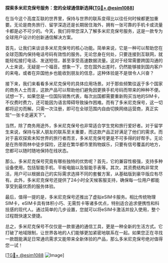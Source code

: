 **探索多米尼克保号服务：您的全球通信新选择[[TG💪+ @esim1088](https://t.me/s/esim1088)]**

在当今这个高度互联的世界里，保持与世界的联系变得比以往任何时候都更加重要。无论是商务旅行、留学深造还是长期居住海外，拥有一张可靠的手机卡或流量卡都是必不可少的。今天，我们将带您深入了解多米尼克保号服务，这是一款专为全球用户设计的创新通信解决方案。

首先，让我们来谈谈多米尼克保号的核心功能。简单来说，它是一种可以帮助您在全球范围内保持电话号码有效性的服务。无论您身在何处，只要连接到互联网，就能轻松接打电话、发送短信，甚至享受高速数据流量。这对于经常需要跨国沟通的人士来说，无疑是一个福音。想象一下，您在国外出差时，仍然能够接到国内客户的来电，或者在异国他乡也能收到朋友的信息，这种体验是不是很令人兴奋？

接下来，我们来看看多米尼克保号的具体应用场景。对于那些频繁往返于多个国家的商务人士而言，这款产品可以帮助他们避免因更换手机号码而带来的种种不便。试想一下，如果您是一位国际销售代表，每次出国都需要重新购买当地的SIM卡，不仅费时费力，还可能因为语言障碍导致操作困难。而有了多米尼克保号，这一切都将迎刃而解。只需一次注册，即可在全球范围内自由切换网络运营商，真正实现“一张卡走遍天下”。

当然，除了商务用途外，多米尼克保号也非常适合学生党和旅行爱好者。对于留学生来说，保持与家人朋友的联系至关重要，而这款产品正好满足了他们的需求。而对于喜欢探索未知世界的旅行者而言，多米尼克保号更是不可多得的好帮手。无论是在热带雨林中徒步探险，还是在繁华都市里购物娱乐，只要有信号覆盖的地方，您都可以随时随地保持在线状态。

那么，多米尼克保号究竟有哪些独特的优势呢？首先，它的兼容性极强，支持多种设备使用，包括智能手机、平板电脑以及智能手表等。其次，其资费结构非常灵活，用户可以根据自己的实际需求选择不同的套餐方案，从基础版到豪华版应有尽有。此外，多米尼克保号还提供了24小时全天候客服支持，确保每一位用户都能享受到最优质的服务体验。

最后，值得一提的是，多米尼克保号还推出了虚拟eSIM卡服务。相比传统物理SIM卡，eSIM卡具有体积小巧、无需剪卡等诸多优点，特别适合追求便携性和科技感的现代人。通过简单的几步设置，您就可以将eSIM卡激活并投入使用，整个过程既快速又便捷。

总之，多米尼克保号不仅仅是一款普通的通信工具，更是一种全新的生活方式。它打破了地域限制，让世界各地的人们能够更加紧密地联系在一起。如果您正在寻找一款既能满足日常通讯需求又能带来全新体验的产品，那么多米尼克保号绝对值得您一试！

[[TG💪+ @esim1088](https://t.me/s/esim1088) ![Image](https://i.postimg.cc/4NQfJmqS/Snipaste-2025-05-13-00-14-12.png)]